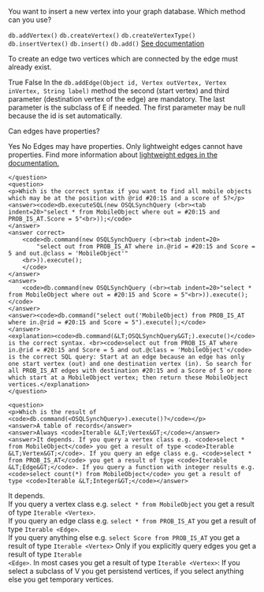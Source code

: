 <quiz name="Using an OrientDB Database with the Java API">
    <question>
    <p>You want to insert a new vertex into your graph database. Which method can you use?</p>
        <answer correct><code>db.addVertex()</code></answer>
        <answer><code>db.createVertex()</code></answer>
        <answer><code>db.createVertexType()</code></answer>
        <answer><code>db.insertVertex()</code></answer>
        <answer><code>db.insert()</code></answer>
        <answer><code>db.add()</code></answer>
        <explanation><a href="http://orientdb.com/docs/last/Graph-Database-Tinkerpop.html#create-a-vertex"> See documentation</a></explanation>
    </question>
    <question>
    <p>To create an edge two vertices which are connected by the edge must already exist.</p>
    <answer correct>True</answer>
    <answer>False</answer>
    <explanation>In the <code>db.addEdge(Object id, Vertex outVertex, Vertex inVertex, String label)</code> method the second (start vertex) and third parameter (destination vertex of the edge) are mandatory. The last parameter is the subclass of E if needed. The first parameter may be null because the id is set automatically. </explanation>
    </question>
    <question>
    <p>Can edges have properties?</p>
    <answer correct>Yes</answer>
    <answer>No</answer>
    <explanation>Edges may have properties. Only lightweight edges cannot have properties. Find more information about <a href="http://orientdb.com/docs/last/Lightweight-Edges.html"> lightweight edges in the documentation.</a>
    </explanation>
    
    </question>
    <question>
    <p>Which is the correct syntax if you want to find all mobile objects which may be at the position with @rid #20:15 and a score of 5?</p>
    <answer><code>db.executeSQL(new OSQLSynchQuery (<br><tab indent=20>"select * from MobileObject where out = #20:15 and PROB_IS_AT.Score = 5"<br>));</code>
    </answer>
    <answer correct>
        <code>db.command(new OSQLSynchQuery (<br><tab indent=20>
            "select out from PROB_IS_AT where in.@rid = #20:15 and Score = 5 and out.@class = 'MobileObject'"
        <br>)).execute();
        </code>
    </answer>
    <answer>
        <code>db.command(new OSQLSynchQuery (<br><tab indent=20>"select * from MobileObject where out = #20:15 and Score = 5"<br>)).execute();</code>
    </answer>
    <answer><code>db.command("select out('MobileObject) from PROB_IS_AT where in.@rid = #20:15 and Score = 5").execute();</code>
    </answer>
    <explanation><code>db.command(&LT;OSQLSynchQuery&GT;).execute()</code> is the correct syntax. <br><code>select out from PROB_IS_AT where in.@rid = #20:15 and Score = 5 and out.@class = 'MobileObject'</code> is the correct SQL query: Start at an edge because an edge has only one start vertex (out) and one destination vertex (in). So search for all PROB_IS_AT edges with destination #20:15 and a Score of 5 or more which start at a MobileObject vertex; then return these MobileObject vertices.</explanation>
    </question>
    
    <question>
    <p>Which is the result of <code>db.command(<OSQLSynchQuery>).execute()?</code></p>
    <answer>A table of records</answer>
    <answer>Always <code>Iterable &LT;Vertex&GT;</code></answer>
    <answer>It depends. If you query a vertex class e.g. <code>select * from MobileObject</code> you get a result of type <code>Iterable &LT;Vertex&GT;</code>. If you query an edge class e.g. <code>select * from PROB_IS_AT</code> you get a result of type <code>Iterable &LT;Edge&GT;</code>. If you query a function with integer results e.g. <code>select count(*) from MobileObject</code> you get a result of type <code>Iterable &LT;Integer&GT;</code></answer>
<answer correct>It depends. <br>If you query a vertex class e.g. <code>select * from MobileObject</code> you get a result of type <code>Iterable &LT;Vertex&GT;</code>. <br>If you query an edge class e.g. <code>select * from PROB_IS_AT</code> you get a result of type <code>Iterable &LT;Edge&GT;</code>. <br>If you query anything else e.g. <code>select Score from PROB_IS_AT</code> you get a result of type <code>Iterable &LT;Vertex&GT;</code></answer>
    <explanation>Only if you explicitly query edges you get a result of type <code>Iterable &LT;Edge&GT;</code>. In most cases you get a result of type <code>Iterable &LT;Vertex&GT;</code>: If you select a subclass of V you get persistend vertices, if you select anything else you get temporary vertices. </explanation>
    </question>
</quiz>